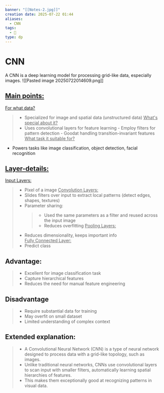 ```yaml
---
banner: "[[Notes-2.jpg]]"
creation date: 2025-07-22 01:44
aliases:
  - CNN
tags:
  - 🧠
type: dp
---
```

# CNN
A CNN is a deep learning model for processing grid-like data, especially images.
![[Pasted image 20250722014609.png]]
## <u>Main points:</u>
<u>For what data?</u>
 > - Specialized for image and spatial data (unstructured data)
<u>What's special about it?</u>
>- Uses convolutional layers for feature learning 
    - Employ filters for pattern detection
    - Goodat handling transltion-invariant features
<u>What task it suitable for?</u>
 - Powers tasks like image classification, object detection, facial recognition

## <u>Layer-details:  </u>
<u>Input Layers: </u>
> - Pixel of a image
<u>Convolution Layers: </u>
> - Slides filters over input to extract local patterns (detect edges, shapes, textures)
> - Parameter sharing:
>	> - Used the same parameters as a filter and reused across the input image
>	> - Reduces overfitting 
<u>Pooling Layers: </u>
> - Reduces dimensionality, keeps important info  
<u>Fully Connected Layer: </u>
> - Predict class

## Advantage:
> - Excellent for image classification task
> - Capture hierarchical features
> - Reduces the need for manual feature engineering
## Disadvantage
> - Require substantial data for training
> - May overfit on small dataset
> - Limited understanding of complex context

## Extended explanation:
> - A Convolutional Neural Network (CNN) is a type of neural network designed to process data with a grid-like topology, such as images. 
> - Unlike traditional neural networks, CNNs use convolutional layers to scan input with smaller filters, automatically learning spatial hierarchies of features.
> - This makes them exceptionally good at recognizing patterns in visual data.

